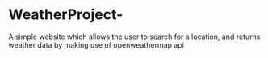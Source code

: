 # WeatherProject-
A simple website which allows the user to search for a location, and returns weather data by making use of openweathermap api 
